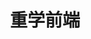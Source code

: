 ---
home: true
heroText: yudioll's blog
heroImage: /img/banner.png
tagline: 一名前端coder，再这里记录所学所得
title: 重学前端
tags:
  - 前端
categories: 
  - front
---